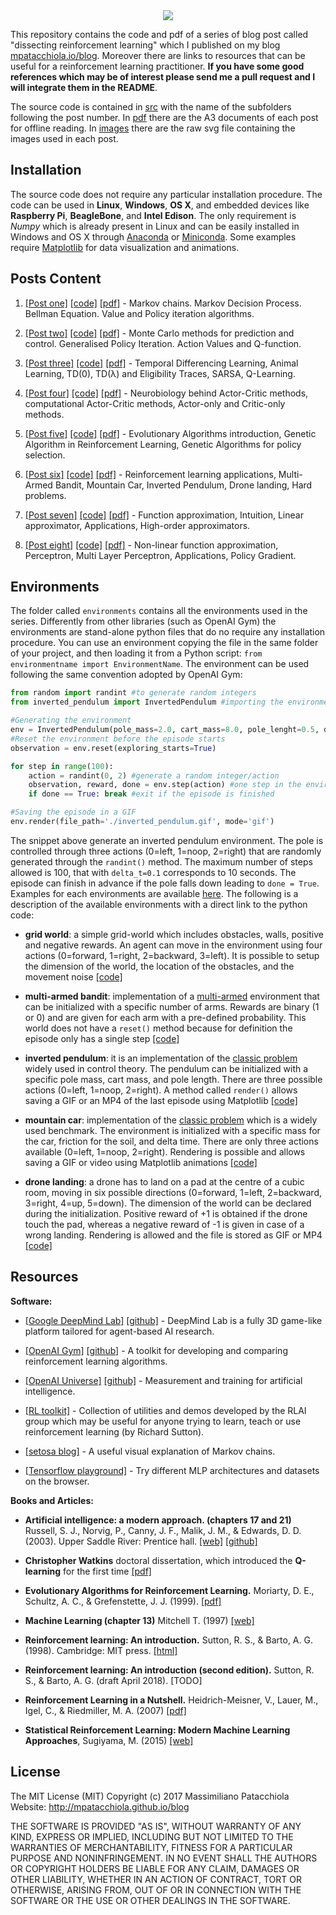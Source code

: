 

<div style="text-align:center"><img src ="./images/local/header.png" /></div>

This repository contains the code and pdf of a series of blog post called "dissecting reinforcement learning" which I published on my blog [mpatacchiola.io/blog](https://mpatacchiola.github.io/blog/). Moreover there are links to resources that can be useful for a reinforcement learning practitioner. **If you have some good references which may be of interest please send me a pull request and I will integrate them in the README**.

The source code is contained in [src](./src) with the name of the subfolders following the post number. In [pdf](./pdf) there are the A3 documents of each post for offline reading. In [images](./images) there are the raw svg file containing the images used in each post.

Installation
------------

The source code does not require any particular installation procedure. The code can be used in **Linux**, **Windows**, **OS X**, and embedded devices like **Raspberry Pi**, **BeagleBone**, and **Intel Edison**. The only requirement is *Numpy* which is already present in Linux and can be easily installed in Windows and OS X through [Anaconda](https://conda.io/docs/install/full.html) or [Miniconda](https://conda.io/miniconda.html). Some examples require [Matplotlib](https://matplotlib.org/) for data visualization and animations.

Posts Content
------------

1. [[Post one]](https://mpatacchiola.github.io/blog/2016/12/09/dissecting-reinforcement-learning.html) [[code]](./src/1) [[pdf]](./pdf) - Markov chains. Markov Decision Process. Bellman Equation. Value and Policy iteration algorithms. 

2. [[Post two]](https://mpatacchiola.github.io/blog/2017/01/15/dissecting-reinforcement-learning-2.html) [[code]](./src/2) [[pdf]](./pdf) - Monte Carlo methods for prediction and control. Generalised Policy Iteration. Action Values and Q-function.

3. [[Post three]](https://mpatacchiola.github.io/blog/2017/01/29/dissecting-reinforcement-learning-3.html) [[code]](./src/3) [[pdf]](./pdf) - Temporal Differencing Learning, Animal Learning, TD(0), TD(λ) and Eligibility Traces, SARSA, Q-Learning.

4. [[Post four]](https://mpatacchiola.github.io/blog/2017/02/11/dissecting-reinforcement-learning-4.html) [[code]](./src/4) [[pdf]](./pdf) - Neurobiology behind Actor-Critic methods, computational Actor-Critic methods, Actor-only and Critic-only methods.

5. [[Post five]](https://mpatacchiola.github.io/blog/2017/03/14/dissecting-reinforcement-learning-5.html) [[code]](./src/5) [[pdf]](./pdf) - Evolutionary Algorithms introduction, Genetic Algorithm in Reinforcement Learning, Genetic Algorithms for policy selection.

6. [[Post six]](https://mpatacchiola.github.io/blog/2017/08/14/dissecting-reinforcement-learning-6.html) [[code]](./src/6) [[pdf]](./pdf) - Reinforcement learning applications, Multi-Armed Bandit, Mountain Car, Inverted Pendulum, Drone landing, Hard problems.

7. [[Post seven]](https://mpatacchiola.github.io/blog/2017/12/11/dissecting-reinforcement-learning-7.html) [[code]](./src/7) [[pdf]](./pdf) - Function approximation, Intuition, Linear approximator, Applications, High-order approximators.

8. [[Post eight]](https://mpatacchiola.github.io/blog/2018/12/28/dissecting-reinforcement-learning-8.html) [[code]](./src/8) [[pdf]](./pdf) - Non-linear function approximation, Perceptron, Multi Layer Perceptron, Applications, Policy Gradient.

Environments
-------------

The folder called `environments` contains all the environments used in the series. Differently from other libraries (such as OpenAI Gym) the environments are stand-alone python files that do no require any installation procedure. You can use an environment copying the file in the same folder of your project, and then loading it from a Python script: `from environmentname import EnvironmentName`. The environment can be used following the same convention adopted by OpenAI Gym:

```python
from random import randint #to generate random integers
from inverted_pendulum import InvertedPendulum #importing the environment

#Generating the environment
env = InvertedPendulum(pole_mass=2.0, cart_mass=8.0, pole_lenght=0.5, delta_t=0.1)
#Reset the environment before the episode starts
observation = env.reset(exploring_starts=True) 

for step in range(100):
    action = randint(0, 2) #generate a random integer/action
    observation, reward, done = env.step(action) #one step in the environment
    if done == True: break #exit if the episode is finished

#Saving the episode in a GIF
env.render(file_path='./inverted_pendulum.gif', mode='gif')
```

The snippet above generate an inverted pendulum environment. The pole is controlled through three actions (0=left, 1=noop, 2=right) that are randomly generated through the `randint()` method. The maximum number of steps allowed is 100, that with `delta_t=0.1` corresponds to 10 seconds. The episode can finish in advance if the pole falls down leading to `done = True`. Examples for each environments are available [here](./src/6). The following is a description of the available environments with a direct link to the python code:

- **grid world**: a simple grid-world which includes obstacles, walls, positive and negative rewards. An agent can move in the environment using four actions (0=forward, 1=right, 2=backward, 3=left). It is possible to setup the dimension of the world, the location of the obstacles, and the movement noise [[code]](./environments/gridworld.py) 

- **multi-armed bandit**: implementation of a [multi-armed](https://en.wikipedia.org/wiki/Multi-armed_bandit) environment that can be initialized with a specific number of arms. Rewards are binary (1 or 0) and are given for each arm with a pre-defined probability. This world does not have a `reset()` method because for definition the episode only has a single step [[code]](./environments/multi_armed_bandit.py)

- **inverted pendulum**: it is an implementation of the [classic problem](https://en.wikipedia.org/wiki/Inverted_pendulum) widely used in control theory. The pendulum can be initialized with a specific pole mass, cart mass, and pole length. There are three possible actions (0=left, 1=noop, 2=right). A method called `render()` allows saving a GIF or an MP4 of the last episode using Matplotlib [[code]](./environments/inverted_pendulum.py)

- **mountain car**: implementation of the [classic problem](https://en.wikipedia.org/wiki/Mountain_car_problem) which is a widely used benchmark. The environment is initialized with a specific mass for the car, friction for the soil, and delta time. There are only three actions available (0=left, 1=noop, 2=right). Rendering is possible and allows saving a GIF or video using Matplotlib animations [[code]](./environments/mountain_car.py)

- **drone landing**: a drone has to land on a pad at the centre of a cubic room, moving in six possible directions (0=forward, 1=left, 2=backward, 3=right, 4=up, 5=down). The dimension of the world can be declared during the initialization. Positive reward of +1 is obtained if the drone touch the pad, whereas a negative reward of -1 is given in case of a wrong landing. Rendering is allowed and the file is stored as GIF or MP4 [[code]](./environments/drone_landing.py)



Resources
---------

**Software:**

- [[Google DeepMind Lab]](https://deepmind.com/blog/open-sourcing-deepmind-lab/) [[github]](https://github.com/deepmind/lab) - DeepMind Lab is a fully 3D game-like platform tailored for agent-based AI research.

- [[OpenAI Gym]](https://gym.openai.com/) [[github]](https://github.com/openai/gym) - A toolkit for developing and comparing reinforcement learning algorithms.

- [[OpenAI Universe]](https://universe.openai.com/) [[github]](https://github.com/openai/universe) - Measurement and training for artificial intelligence.

- [[RL toolkit]](http://incompleteideas.net/rlai.cs.ualberta.ca/RLAI/RLtoolkit/RLtoolkit1.0.html) - Collection of utilities and demos developed by the RLAI group which may be useful for anyone trying to learn, teach or use reinforcement learning (by Richard Sutton).

- [[setosa blog]](http://setosa.io/blog/2014/07/26/markov-chains/index.html) - A useful visual explanation of Markov chains.

- [[Tensorflow playground]](https://playground.tensorflow.org) - Try different MLP architectures and datasets on the browser.

**Books and Articles:**

- **Artificial intelligence: a modern approach. (chapters 17 and 21)** Russell, S. J., Norvig, P., Canny, J. F., Malik, J. M., & Edwards, D. D. (2003). Upper Saddle River: Prentice hall. [[web]](http://aima.cs.berkeley.edu/) [[github]](https://github.com/aimacode)

- **Christopher Watkins** doctoral dissertation, which introduced the **Q-learning** for the first time [[pdf]](https://www.researchgate.net/profile/Christopher_Watkins2/publication/33784417_Learning_From_Delayed_Rewards/links/53fe12e10cf21edafd142e03/Learning-From-Delayed-Rewards.pdf)

- **Evolutionary Algorithms for Reinforcement Learning.** Moriarty, D. E., Schultz, A. C., & Grefenstette, J. J. (1999). [[pdf]](https://www.jair.org/media/613/live-613-1809-jair.pdf)

- **Machine Learning (chapter 13)** Mitchell T. (1997) [[web]](http://www.cs.cmu.edu/~tom/mlbook.html)

- **Reinforcement learning: An introduction.** Sutton, R. S., & Barto, A. G. (1998). Cambridge: MIT press. [[html]](https://webdocs.cs.ualberta.ca/~sutton/book/ebook/the-book.html)

- **Reinforcement learning: An introduction (second edition).** Sutton, R. S., & Barto, A. G. (draft April 2018). [TODO]

- **Reinforcement Learning in a Nutshell.** Heidrich-Meisner, V., Lauer, M., Igel, C., & Riedmiller, M. A. (2007) [[pdf]](http://citeseerx.ist.psu.edu/viewdoc/download?doi=10.1.1.69.9557&rep=rep1&type=pdf)

- **Statistical Reinforcement Learning: Modern Machine Learning Approaches**, Sugiyama, M. (2015) [[web]](https://www.crcpress.com/Statistical-Reinforcement-Learning-Modern-Machine-Learning-Approaches/Sugiyama/p/book/9781439856895)


License
--------
The MIT License (MIT)
Copyright (c) 2017 Massimiliano Patacchiola
Website: http://mpatacchiola.github.io/blog

THE SOFTWARE IS PROVIDED "AS IS", WITHOUT WARRANTY OF ANY KIND, EXPRESS OR IMPLIED, INCLUDING BUT NOT LIMITED TO THE WARRANTIES OF MERCHANTABILITY, FITNESS FOR A PARTICULAR PURPOSE AND NONINFRINGEMENT. IN NO EVENT SHALL THE AUTHORS OR COPYRIGHT HOLDERS BE LIABLE FOR ANY 
CLAIM, DAMAGES OR OTHER LIABILITY, WHETHER IN AN ACTION OF CONTRACT, TORT OR OTHERWISE, ARISING FROM, OUT OF OR IN CONNECTION WITH THE 
SOFTWARE OR THE USE OR OTHER DEALINGS IN THE SOFTWARE.
